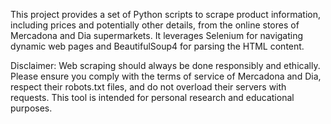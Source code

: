 This project provides a set of Python scripts to scrape product information, including prices and potentially other details, from the online stores of Mercadona and Dia supermarkets. It leverages Selenium for navigating dynamic web pages and BeautifulSoup4 for parsing the HTML content.

Disclaimer: Web scraping should always be done responsibly and ethically. Please ensure you comply with the terms of service of Mercadona and Dia, respect their robots.txt files, and do not overload their servers with requests. This tool is intended for personal research and educational purposes.
